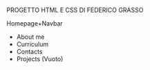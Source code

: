 PROGETTO HTML E CSS DI FEDERICO GRASSO

Homepage+Navbar
- About me
- Curriculum
- Contacts
- Projects (Vuoto)
